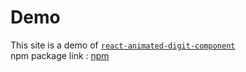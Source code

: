 # Demo

This site is a demo of [`react-animated-digit-component`](https://github.com/gg-dev-05/react-animated-digits-component)  
npm package link : [npm](https://www.npmjs.com/package/react-animated-digits-component)
